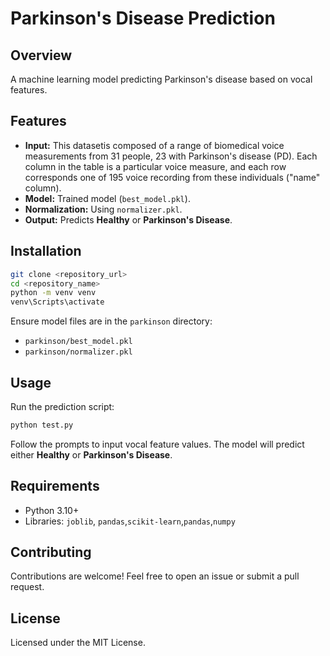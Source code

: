 # Parkinson's Disease Prediction

## Overview
A machine learning model predicting Parkinson's disease based on vocal features.

## Features
- **Input:** This datasetis composed of a range of biomedical voice measurements from 31 people, 23 with Parkinson's disease (PD). Each column in the table is a particular voice measure, and each row corresponds one of 195 voice recording from these individuals ("name" column).
- **Model:** Trained model (`best_model.pkl`).
- **Normalization:** Using `normalizer.pkl`.
- **Output:** Predicts **Healthy** or **Parkinson's Disease**.

## Installation
```bash
git clone <repository_url>
cd <repository_name>
python -m venv venv
venv\Scripts\activate
```

Ensure model files are in the `parkinson` directory:
- `parkinson/best_model.pkl`
- `parkinson/normalizer.pkl`

## Usage
Run the prediction script:
```bash
python test.py
```
Follow the prompts to input vocal feature values. The model will predict either **Healthy** or **Parkinson's Disease**.

## Requirements
- Python 3.10+
- Libraries: `joblib`, `pandas`,`scikit-learn`,`pandas`,`numpy`
  
## Contributing
Contributions are welcome! Feel free to open an issue or submit a pull request.

## License
Licensed under the MIT License.
